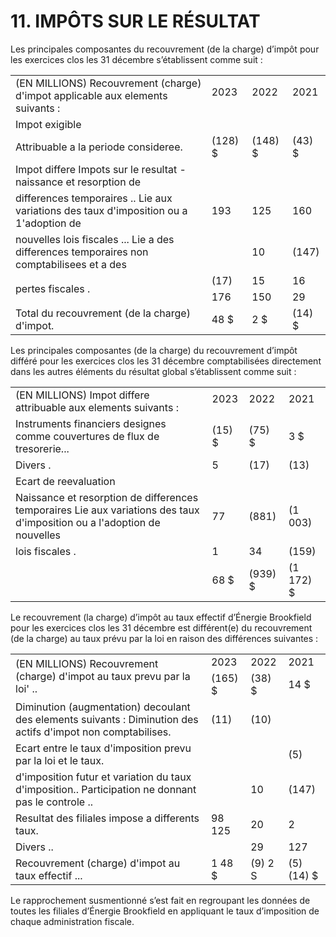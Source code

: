 # 11. IMPÔTS SUR LE RÉSULTAT

Les principales composantes du recouvrement (de la charge) d’impôt pour les exercices clos les 31 décembre s’établissent comme suit :

<table><tr><td rowspan="2">(EN MILLIONS) Recouvrement (charge) d&#x27;impot applicable aux elements suivants :</td><td>2023</td><td>2022</td><td>2021</td></tr><tr><td></td><td></td><td></td></tr><tr><td>Impot exigible</td><td></td><td></td><td></td></tr><tr><td>Attribuable a la periode consideree.</td><td>(128) $</td><td>(148) $</td><td>(43) $</td></tr><tr><td>Impot differe Impots sur le resultat - naissance et resorption de</td><td></td><td></td><td></td></tr><tr><td>differences temporaires .. Lie aux variations des taux d&#x27;imposition ou a 1&#x27;adoption de</td><td>193</td><td>125</td><td>160</td></tr><tr><td>nouvelles lois fiscales ... Lie a des differences temporaires non comptabilisees et a des</td><td></td><td>10</td><td>(147)</td></tr><tr><td rowspan="2">pertes fiscales .</td><td>(17)</td><td>15</td><td>16</td></tr><tr><td>176</td><td>150</td><td>29</td></tr><tr><td>Total du recouvrement (de la charge) d&#x27;impot.</td><td>48 $</td><td>2 $</td><td>(14) $</td></tr></table>

Les principales composantes (de la charge) du recouvrement d’impôt différé pour les exercices clos les 31 décembre comptabilisées directement dans les autres éléments du résultat global s’établissent comme suit :

<table><tr><td rowspan="2">(EN MILLIONS) Impot differe attribuable aux elements suivants :</td><td>2023</td><td>2022</td><td>2021</td></tr><tr><td></td><td></td><td></td></tr><tr><td>Instruments financiers designes comme couvertures de flux de tresorerie...</td><td>(15) $</td><td>(75) $</td><td>3 $</td></tr><tr><td>Divers .</td><td>5</td><td>(17)</td><td>(13)</td></tr><tr><td>Ecart de reevaluation</td><td></td><td></td><td></td></tr><tr><td>Naissance et resorption de differences temporaires Lie aux variations des taux d&#x27;imposition ou a l&#x27;adoption de nouvelles</td><td>77</td><td>(881)</td><td>(1 003)</td></tr><tr><td>lois fiscales .</td><td>1</td><td>34</td><td>(159)</td></tr><tr><td></td><td>68 $</td><td>(939) $</td><td>(1 172) $</td></tr></table>

Le recouvrement (la charge) d’impôt au taux effectif d’Énergie Brookfield pour les exercices clos les 31 décembre est différent(e) du recouvrement (de la charge) au taux prévu par la loi en raison des différences suivantes :

<table><tr><td rowspan="2">(EN MILLIONS) Recouvrement (charge) d&#x27;impot au taux prevu par la loi&#x27; ..</td><td>2023</td><td>2022</td><td>2021</td></tr><tr><td>(165) $</td><td>(38) $</td><td>14 $</td></tr><tr><td>Diminution (augmentation) decoulant des elements suivants : Diminution des actifs d&#x27;impot non comptabilises.</td><td>(11)</td><td>(10)</td><td></td></tr><tr><td>Ecart entre le taux d&#x27;imposition prevu par la loi et le taux.</td><td></td><td></td><td>(5)</td></tr><tr><td>d&#x27;imposition futur et variation du taux d&#x27;imposition.. Participation ne donnant pas le controle ..</td><td></td><td>10</td><td>(147)</td></tr><tr><td>Resultat des filiales impose a differents taux.</td><td>98 125</td><td>20</td><td>2</td></tr><tr><td>Divers ..</td><td></td><td>29</td><td>127</td></tr><tr><td>Recouvrement (charge) d&#x27;impot au taux effectif ...</td><td>1 48 $</td><td>(9) 2 S</td><td>(5) (14) $</td></tr></table>

Le rapprochement susmentionné s’est fait en regroupant les données de toutes les filiales d’Énergie Brookfield en appliquant le taux d’imposition de chaque administration fiscale.
